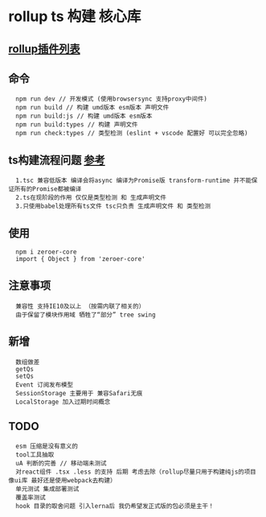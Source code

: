 # rollup ts 构建 核心库
## [rollup插件列表](https://github.com/rollup/awesome)
## 命令
```
  npm run dev // 开发模式 (使用browsersync 支持proxy中间件)
  npm run build // 构建 umd版本 esm版本 声明文件
  npm run build:js // 构建 umd版本 esm版本
  npm run build:types // 构建 声明文件
  npm run check:types // 类型检测 (eslint + vscode 配置好 可以完全忽略)
```
## ts构建流程问题 [参考](https://github.com/Microsoft/TypeScript-Babel-Starter#readme)
```
  1.tsc 兼容低版本 编译会将async 编译为Promise版 transform-runtime 并不能保证所有的Promise都被编译
  2.ts在现阶段的作用 仅仅是类型检测 和 生成声明文件
  3.只使用babel处理所有ts文件 tsc只负责 生成声明文件 和 类型检测
```
## 使用
```
  npm i zeroer-core
  import { Object } from 'zeroer-core'
```
## 注意事项
```
  兼容性 支持IE10及以上 （按需内联了相关的）
  由于保留了模块作用域 牺牲了“部分” tree swing
```
## 新增
```
  数组做差
  getQs
  setQs
  Event 订阅发布模型
  SessionStorage 主要用于 兼容Safari无痕
  LocalStorage 加入过期时间概念
```
## TODO
```
  esm 压缩是没有意义的
  tool工具抽取
  uA 判断的完善 // 移动端未测试
  对react组件 .tsx .less 的支持 后期 考虑去除（rollup尽量只用于构建纯js的项目 像ui库 最好还是使用webpack去构建）
  单元测试 集成部署测试
  覆盖率测试
  hook 目录的取舍问题 引入lerna后 我仍希望发正式版的包必须是主干！
```
